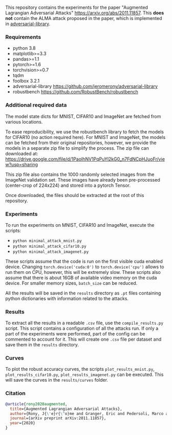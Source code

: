 This repository contains the experiments for the paper "Augmented Lagrangian Adversarial Attacks" https://arxiv.org/abs/2011.11857. This **does not** contain the ALMA attack proposed in the paper, which is implemented in [adversarial-library](https://github.com/jeromerony/adversarial-library).


### Requirements
- python 3.8
- matplotlib>=3.3
- pandas>=1.1
- pytorch>=1.6
- torchvision>=0.7
- tqdm
- foolbox 3.2.1
- adversarial-library https://github.com/jeromerony/adversarial-library
- robustbench https://github.com/RobustBench/robustbench


### Additional required data

The model state dicts for MNIST, CIFAR10 and ImageNet are fetched from various locations. 

To ease reproducibility, we use the robustbench library to fetch the models for CIFAR10 (no action required here). For MNIST and ImageNet, the models can be fetched from their original repositories, however, we provide the models in a separate zip file to simplify the process. The zip file can downloaded at: https://drive.google.com/file/d/1PaoIhNV1PqPuYl2kG0_n7FdNCpHJuoFr/view?usp=sharing 

This zip file also contains the 1000 randomly selected images from the ImageNet validation set. These images have already been pre-processed (center-crop of 224x224) and stored into a pytorch Tensor.

Once downloaded, the files should be extracted at the root of this repository.

### Experiments

To run the experiments on MNIST, CIFAR10 and ImageNet, execute the scripts:
- `python minimal_attack_mnist.py`
- `python minimal_attack_cifar10.py`
- `python minimal_attack_imagenet.py`

These scripts assume that the code is run on the first visible cuda enabled device. Changing `torch.device('cuda:0')` to `torch.device('cpu')` allows to run them on CPU, however, this will be extremely slow. These scripts also assume that there is about 16GB of available video memory on the cuda device. For smaller memory sizes, `batch_size` can be reduced.

All the results will be saved in the `results` directory as `.pt` files containing python dictionaries with information related to the attacks. 

### Results

To extract all the results in a readable `.csv` file, use the `compile_results.py` script. This script contains a configuration of all the attacks run. If only a part of the experiments were performed, part of the config can be commented to account for it. This will create one `.csv` file per dataset and save them in the `results` directory.

### Curves

To plot the robust accuracy curves, the scripts `plot_results_mnist.py`, `plot_results_cifar10.py`, `plot_results_imagenet.py` can be executed. This will save the curves in the `results/curves` folder.

### Citation

```bibtex
@article{rony2020augmented,
  title={Augmented Lagrangian Adversarial Attacks},
  author={Rony, J{\'e}r{\^o}me and Granger, Eric and Pedersoli, Marco and {Ben Ayed}, Ismail},
  journal={arXiv preprint arXiv:2011.11857},
  year={2020}
}
```
